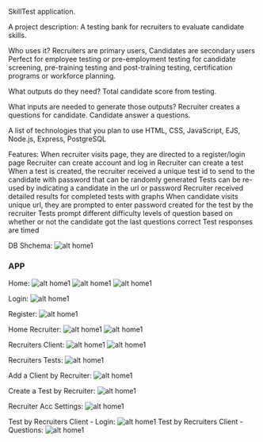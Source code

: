SkillTest application.

A project description:
A testing bank for recruiters to evaluate candidate skills.

Who uses it?
Recruiters are primary users, Candidates are secondary users
Perfect for employee testing or pre-employment testing for candidate screening, pre-training testing and post-training testing, certification programs or workforce planning.

What outputs do they need?
Total candidate score from testing.

What inputs are needed to generate those outputs?
Recruiter creates a questions for candidate.
Candidate answer a questions.

A list of technologies that you plan to use
HTML, CSS, JavaScript, EJS, Node.js, Express, PostgreSQL

Features:
When recruiter visits page, they are directed to a register/login page
Recruiter can create account and log in
Recruiter can create a test
When a test is created, the recruiter received a unique test id to send to the candidate with password that can be randomly generated
Tests can be re-used by indicating a candidate in the url or password
Recruiter received detailed results for completed tests with graphs
When candidate visits unique url, they are prompted to enter password created for the test by the recruiter
Tests prompt different difficulty levels of question based on whether or not the candidate got the last questions correct
Test responses are timed

DB Shchema:
![alt home1](screenshots/skilltestDBschema.png)

### APP

Home:
![alt home1](screenshots/1.png)
![alt home1](screenshots/2.png)
![alt home1](screenshots/3.png)

Login:
![alt home1](screenshots/4.png)

Register:
![alt home1](screenshots/5.png)

Home Recruiter:
![alt home1](screenshots/6.png)
![alt home1](screenshots/7.png)

Recruiters Client:
![alt home1](screenshots/8.png)
![alt home1](screenshots/9.png)

Recruiters Tests:
![alt home1](screenshots/10.png)

Add a Client by Recruiter:
![alt home1](screenshots/12.png)

Create a Test by Recruiter:
![alt home1](screenshots/13.png)

Recruiter Acc Settings:
![alt home1](screenshots/14.png)

Test by Recruiters Client - Login:
![alt home1](screenshots/15.png)
Test by Recruiters Client - Questions:
![alt home1](screenshots/16.png)
